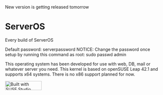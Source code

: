 <alert>New version is getting released tomorrow</alert>
# ServerOS
Every build of ServerOS

Default password: serverpassword
NOTICE: Change the password once setup by running this command as root: sudo passwd admin

This operating system has been developed for use with web, DB, mail or whatever server you need. This kernel is based on openSUSE Leap 42.1 and supports x64 systems. There is no x86 support planned for now.

<a href="http://susestudio.com"><img title="Built with SUSE Studio"
    src="http://susestudio.com/images/built-with-web.png" width="120"
    height="30" alt="Built with SUSE Studio"></a>
